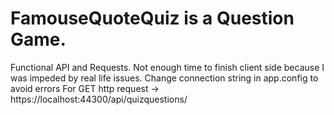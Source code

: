 # FamouseQuoteQuiz is a Question Game.
Functional API and Requests. 
Not enough time to finish client side because I was impeded by real life issues. 
Change connection string in app.config to avoid errors 
For GET http request -> https://localhost:44300/api/quizquestions/
